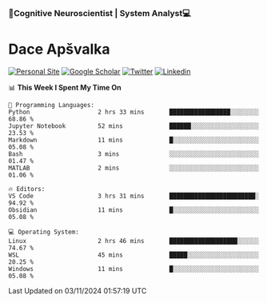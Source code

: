 ### 🧠Cognitive Neuroscientist | System Analyst💻
# Dace Apšvalka

[![Personal Site](https://img.shields.io/badge/website-teal?style=for-the-badge&logo=About.me&logoColor=white)](https://dcdace.net/)
[![Google Scholar](https://img.shields.io/badge/Scholar-yellow?style=for-the-badge&logo=googlescholar&logoColor=ffffff)](https://scholar.google.com/citations?hl=en&user=W8q0HBkAAAAJ&view_op=list_works&sortby=pubdate)
[![Twitter](https://img.shields.io/badge/Twitter-1DA1F2?logo=twitter&logoColor=white&style=for-the-badge)](https://twitter.com/dcdace)
[![Linkedin](https://img.shields.io/badge/linkedin-0077B5?logo=linkedin&logoColor=white&style=for-the-badge)](https://www.linkedin.com/in/dace-apsvalka/)

<!--
[![Dace's wakatime stats](https://github-readme-stats.vercel.app/api/wakatime?username=dcdace&theme=react&layout=compact&custom_title=Coding+past+7+days&v=2)](https://github.com/dcdace/dcdace)


[![github](https://img.shields.io/github/followers/dcdace?logo=github&style=plastic)](https://github.com/dcdace?tab=followers "GitHub followers")
[![wakatime](https://wakatime.com/badge/user/6e7556d3-b1db-4eef-a7e8-9bad735fc27e.svg?style=plastic?v=2)](https://wakatime.com/@6e7556d3-b1db-4eef-a7e8-9bad735fc27e "Total time coded since Feb 28 2022")

[![twitter](https://img.shields.io/twitter/follow/dcdace?label=followers&logo=twitter&color=%23007ec6&style=plastic)](https://twitter.com/dcdace "Twitter followers")

[![Dace's languages](https://github-readme-stats-one-nu-13.vercel.app/api/top-langs/?username=dcdace&langs_count=10&theme=nord&layout=compact)](https://github.com/anuraghazra/github-readme-stats) 
[![Dace's GitHub stats](https://github-readme-stats-one-nu-13.vercel.app/api?username=dcdace&theme=dracula&hide=prs,issues&count_private=true&show_icons=true&hide_rank=true&include_all_commits=true&hide_title=false&custom_title=GitHub+Stats)](https://github.com/anuraghazra/github-readme-stats)
-->

<!--START_SECTION:waka-->
📊 **This Week I Spent My Time On** 

```text
💬 Programming Languages: 
Python                   2 hrs 33 mins       █████████████████░░░░░░░░   68.86 % 
Jupyter Notebook         52 mins             ██████░░░░░░░░░░░░░░░░░░░   23.53 % 
Markdown                 11 mins             █░░░░░░░░░░░░░░░░░░░░░░░░   05.08 % 
Bash                     3 mins              ░░░░░░░░░░░░░░░░░░░░░░░░░   01.47 % 
MATLAB                   2 mins              ░░░░░░░░░░░░░░░░░░░░░░░░░   01.06 % 

🔥 Editors: 
VS Code                  3 hrs 31 mins       ████████████████████████░   94.92 % 
Obsidian                 11 mins             █░░░░░░░░░░░░░░░░░░░░░░░░   05.08 % 

💻 Operating System: 
Linux                    2 hrs 46 mins       ███████████████████░░░░░░   74.67 % 
WSL                      45 mins             █████░░░░░░░░░░░░░░░░░░░░   20.25 % 
Windows                  11 mins             █░░░░░░░░░░░░░░░░░░░░░░░░   05.08 % 
```


 Last Updated on 03/11/2024 01:57:19 UTC
<!--END_SECTION:waka-->

